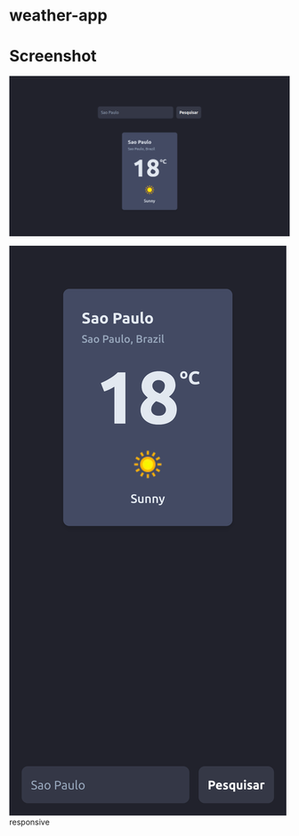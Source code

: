 # weather-app

# Screenshot
![''](https://github.com/Dnysss/weather-app/blob/master/docs/screenshot1.png)

![''](https://github.com/Dnysss/weather-app/blob/master/docs/screenshot2.png)
responsive
